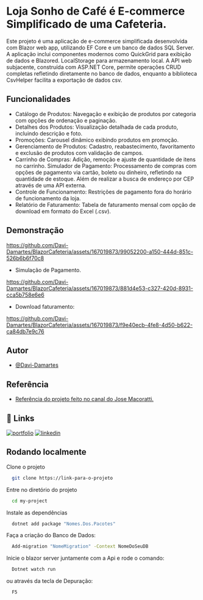 
# Loja Sonho de Café é E-commerce Simplificado de uma Cafeteria.

Este projeto é uma aplicação de e-commerce simplificada desenvolvida com Blazor web app, utilizando EF Core e um banco de dados SQL Server. A aplicação inclui componentes modernos como QuickGrid para exibição de dados e Blazored. LocalStorage para armazenamento local. A API web subjacente, construída com ASP.NET Core, permite operações CRUD completas refletindo diretamente no banco de dados, enquanto a biblioteca CsvHelper facilita a exportação de dados csv.

## Funcionalidades

- Catálogo de Produtos: Navegação e exibição de produtos por categoria com opções de ordenação e paginação.
- Detalhes dos Produtos: Visualização detalhada de cada produto, incluindo descrição e foto.
- Promoções: Carousel dinâmico exibindo produtos em promoção.
- Gerenciamento de Produtos: Cadastro, reabastecimento, favoritamento e exclusão de produtos com validação de campos.
- Carrinho de Compras: Adição, remoção e ajuste de quantidade de itens no carrinho.
Simulador de Pagamento: Processamento de compras com opções de pagamento via cartão, boleto ou dinheiro, refletindo na quantidade de estoque. Além de realizar a busca de endereço por CEP através de uma API externa.
- Controle de Funcionamento: Restrições de pagamento fora do horário de funcionamento da loja.
- Relatório de Faturamento: Tabela de faturamento mensal com opção de download em formato do Excel (.csv).


## Demonstração
 
https://github.com/Davi-Damartes/BlazorCafeteria/assets/167019873/99052200-a150-444d-851c-526b6b6f70c8

- Simulação de Pagamento.
 
https://github.com/Davi-Damartes/BlazorCafeteria/assets/167019873/881d4e53-c327-420d-8931-cca5b758e6e6

- Download faturamento:

https://github.com/Davi-Damartes/BlazorCafeteria/assets/167019873/f9e40ecb-4fe8-4d50-b622-ca84db7e9c76


## Autor
- [@Davi-Damartes](https://www.github.com/octokatherine)

## Referência

 - [Referência  do projeto feito no canal do Jose Macoratti.](https://www.youtube.com/watch?v=lQaXpJFxbxM&list=PLJ4k1IC8GhW1GFJbYD2uo-_pLfdvX6Pu9)


## 🔗 Links
[![portfolio](https://img.shields.io/badge/my_portfolio-000?style=for-the-badge&logo=ko-fi&logoColor=white)](https://github.com/Davi-Damartes?tab=repositories)
[![linkedin](https://img.shields.io/badge/linkedin-0A66C2?style=for-the-badge&logo=linkedin&logoColor=white)](https://www.linkedin.com/in/davi-lima-434605303/)

## Rodando localmente

Clone o projeto

```bash
  git clone https://link-para-o-projeto
```

Entre no diretório do projeto

```bash
  cd my-project
```

Instale as dependências
```bash
  dotnet add package "Nomes.Dos.Pacotes"
```

Faça a criação do Banco de Dados:

```bash
  Add-migration "NomeMigration" -Context NomeDoSeuDB
```

Inicie o blazor server juntamente com a Api e rode o comando: 

```bash
  Dotnet watch run
```
ou através da tecla de Depuração: 

```bash
  F5
```

